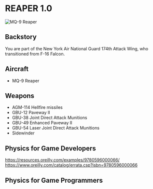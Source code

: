 # REAPER 1.0 

![MQ-9 Reaper](https://upload.wikimedia.org/wikipedia/commons/a/a1/MQ-9_Reaper_during_Exercise_Northern_Strike_2019.png)

## Backstory
You are part of the New York Air National Guard 174th Attack Wing, who transitioned from F-16 Falcon.

## Aircraft
* MQ-9 Reaper

## Weapons
* AGM-114 Hellfire missiles
* GBU-12 Paveway II
* GBU-38 Joint Direct Attack Munitions
* GBU-49 Enhanced Paveway II
* GBU-54 Laser Joint Direct Attack Munitions
* Sidewinder

## Physics for Game Developers
https://resources.oreilly.com/examples/9780596000066/
https://www.oreilly.com/catalog/errata.csp?isbn=9780596000066

## Physics for Game Programmers

